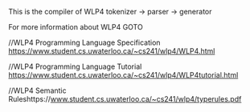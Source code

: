 This is the compiler of WLP4
tokenizer -> parser -> generator

For more information about WLP4
GOTO

//WLP4 Programming Language Specification
https://www.student.cs.uwaterloo.ca/~cs241/wlp4/WLP4.html

//WLP4 Programming Language Tutorial
https://www.student.cs.uwaterloo.ca/~cs241/wlp4/WLP4tutorial.html

//WLP4 Semantic Ruleshttps://www.student.cs.uwaterloo.ca/~cs241/wlp4/typerules.pdf